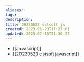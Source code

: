 ```yaml
---
aliases: 
tags: 
description:
title: 20230523 estsoft js
created: 2023-05-23T11:27:01
updated: 2023-07-15T21:30:22
---
```

- [[Javascript]]
- [[20230523 estsoft javascript]]
